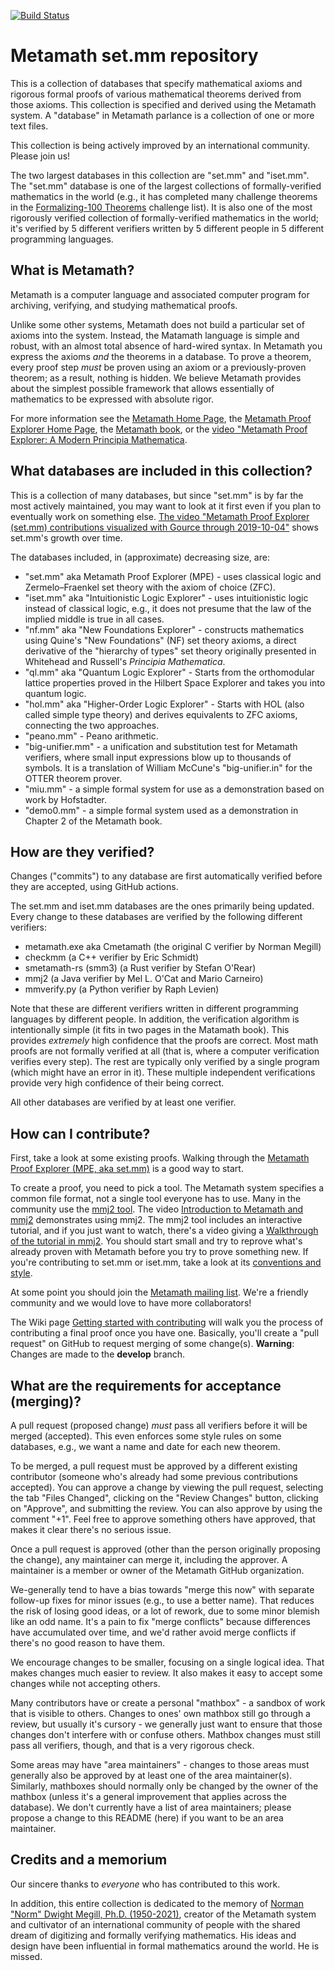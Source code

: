 [![Build Status](https://github.com/metamath/set.mm/workflows/verifiers/badge.svg)](https://github.com/metamath/set.mm/actions?query=workflow%3Averifiers)

# Metamath set.mm repository

This is a collection of databases that specify mathematical axioms and
rigorous formal proofs of various mathematical theorems
derived from those axioms.
This collection is specified and derived using the Metamath system.
A "database" in Metamath parlance is a collection of one or more text files.

This collection is being actively improved by an international community.
Please join us!

The two largest databases in this collection are "set.mm" and "iset.mm".
The "set.mm" database is one of the largest
collections of formally-verified mathematics in the world (e.g., it
has completed many challenge theorems in the
[Formalizing-100 Theorems](https://www.cs.ru.nl/~freek/100/) challenge list).
It is also one of the most rigorously verified collection of
formally-verified mathematics in the world; it's verified by
5 different verifiers written by 5 different people
in 5 different programming languages.

## What is Metamath?

Metamath is a computer language and associated computer program for
archiving, verifying, and studying mathematical proofs.

Unlike some other systems, Metamath does not build a particular set
of axioms into the system. Instead, the Matamath language is simple and robust,
with an almost total absence of hard-wired syntax.
In Metamath you express the axioms *and* the theorems in a database.
To prove a theorem, every proof step *must* be proven using an axiom or
a previously-proven theorem; as a result, nothing is hidden.
We believe Metamath provides about the simplest possible framework that
allows essentially of mathematics to be expressed with absolute rigor.

For more information see
the [Metamath Home Page](http://us.metamath.org/), the
[Metamath Proof Explorer Home Page](http://us.metamath.org/mpeuni/mmset.html),
the [Metamath book](http://us.metamath.org#book), or the
[video "Metamath Proof Explorer: A Modern Principia Mathematica](https://www.youtube.com/watch?v=8WH4Rd4UKGE).

## What databases are included in this collection?

This is a collection of many databases, but since "set.mm" is by far
the most actively maintained, you may want to look at it first even if you
plan to eventually work on something else.
[The video "Metamath Proof Explorer (set.mm) contributions visualized with Gource through 2019-10-04"]( https://www.youtube.com/watch?v=XC1g8FmFcUU&list=PL1jSu6GGefBm7RBP0Id2Sa9uyVuyhioAC&index=4) shows set.mm's growth over time.

The databases included, in (approximate) decreasing size, are:

* "set.mm" aka Metamath Proof Explorer (MPE) -
  uses classical logic and
  Zermelo–Fraenkel set theory with the axiom of choice (ZFC).
* "iset.mm" aka "Intuitionistic Logic Explorer" -
  uses intuitionistic logic instead of classical logic,
  e.g., it does not presume that the law of the implied middle is true
  in all cases.
* "nf.mm" aka "New Foundations Explorer" - constructs mathematics using
  Quine's "New Foundations" (NF) set theory axioms, a direct derivative
  of the "hierarchy of types" set theory originally presented in
  Whitehead and Russell's *Principia Mathematica*.
* "ql.mm" aka "Quantum Logic Explorer" - Starts from the orthomodular
  lattice properties proved in the Hilbert Space Explorer and takes
  you into quantum logic.
* "hol.mm" aka "Higher-Order Logic Explorer" - Starts with HOL (also
  called simple type theory) and derives equivalents to ZFC axioms,
  connecting the two approaches.
* "peano.mm" - Peano arithmetic.
* "big-unifier.mm" - a unification and substitution test for
  Metamath verifiers, where small input expressions blow up to thousands
  of symbols.  It is a translation of William McCune's "big-unifier.in"
  for the OTTER theorem prover.
* "miu.mm"  - a simple formal system for use as a demonstration based
  on work by Hofstadter.
* "demo0.mm" - a simple formal system used as a demonstration in
  Chapter 2 of the Metamath book.

## How are they verified?

Changes ("commits") to any database are first automatically verified
before they are accepted, using GitHub actions.

The set.mm and iset.mm databases are the ones primarily being updated.
Every change to these databases are verified by the following
different verifiers:

* metamath.exe aka Cmetamath (the original C verifier by Norman Megill)
* checkmm (a C++ verifier by Eric Schmidt)
* smetamath-rs (smm3) (a Rust verifier by Stefan O'Rear)
* mmj2 (a Java verifier by Mel L. O'Cat and Mario Carneiro)
* mmverify.py (a Python verifier by Raph Levien)

Note that these are different verifiers written in different programming
languages by different people. In addition, the verification algorithm
is intentionally simple (it fits in two pages in the Matamath book).
This provides *extremely* high confidence that the proofs are correct.
Most math proofs are not formally verified at all (that is, where a
computer verification verifies every step). The rest are typically only
verified by a single program (which might have an error in it).
These multiple independent verifications provide very high confidence
of their being correct.

All other databases are verified by at least one verifier.

## How can I contribute?

First, take a look at some existing proofs.
Walking through the 
[Metamath Proof Explorer (MPE, aka set.mm)](http://us.metamath.org/mpegif/mmset.html) is a good way to start.

To create a proof, you need to pick a tool.
The Metamath system specifies a common file format, not a single tool
everyone has to use.
Many in the community use the [mmj2 tool](http://us.metamath.org#book).
The video [Introduction to Metamath and mmj2](https://www.youtube.com/watch?v=Rst2hZpWUbU) demonstrates using mmj2.
The mmj2 tool includes an interactive tutorial, and if you just want to watch,
there's a video giving a
[Walkthrough of the tutorial in mmj2](https://www.youtube.com/watch?v=87mnU1ckbI0&t=2094s).
You should start small and try to reprove what's already
proven with Metamath before you try to prove something new.
If you're contributing to set.mm or iset.mm, take a look at its
[conventions and style](http://us.metamath.org/mpegif/conventions.html).

At some point you should join the
[Metamath mailing list](https://groups.google.com/g/metamath).
We're a friendly community and we would love to have more collaborators!

The Wiki page
[Getting started with contributing](https://github.com/metamath/set.mm/wiki/Getting-started-with-contributing) will walk you the process of contributing
a final proof once you have one.
Basically, you'll create a "pull request" on GitHub to request
merging of some change(s).
**Warning**: Changes are made to the **develop** branch.

## What are the requirements for acceptance (merging)?

A pull request (proposed change) *must* pass all verifiers before
it will be merged (accepted). This even enforces some style rules on
some databases, e.g., we want a name and date for each new theorem.

To be merged, a pull request must be approved by a different existing
contributor (someone who's already had some previous contributions accepted).
You can approve a change by viewing the pull request, selecting
the tab "Files Changed", clicking on the "Review Changes" button,
clicking on "Approve", and submitting the review.
You can also approve by using the comment "+1".
Feel free to approve something others have approved, that makes it clear
there's no serious issue.

Once a pull request is approved (other than the person
originally proposing the change), any maintainer can merge it,
including the approver.
A maintainer is a member or owner of the Metamath GitHub organization.

We-generally tend to have a bias towards "merge this now" with separate
follow-up fixes for minor issues (e.g., to use a better name). That reduces the
risk of losing good ideas, or a lot of rework, due to some minor
blemish like an odd name. It's a pain to fix "merge conflicts"
because differences have accumulated over time, and we'd rather avoid
merge conflicts if there's no good reason to have them.

We encourage changes to be smaller, focusing on a single logical idea.
That makes changes much easier to review.
It also makes it easy to accept some changes while not accepting others.

Many contributors have or create a personal "mathbox" - a sandbox of work that
is visible to others. Changes to ones' own mathbox still go through a
review, but usually it's cursory - we generally just want to ensure that those
changes don't interfere with or confuse others.
Mathbox changes must still pass all verifiers, though, and that is
a very rigorous check.

Some areas may have "area maintainers" - changes to those areas
must generally also be approved by at least one of the area maintainer(s).
Similarly, mathboxes should normally only be changed by the owner of the
mathbox (unless it's a general improvement that applies across the database).
We don't currently have a list of area maintainers; please propose
a change to this README (here) if you want to be an area maintainer.

## Credits and a memorium

Our sincere thanks to *everyone* who has contributed to this work.

In addition, this entire collection is dedicated to the memory of
[Norman "Norm" Dwight Megill, Ph.D. (1950-2021)](https://www.legacy.com/us/obituaries/bostonglobe/name/norman-megill-obituary?id=31842140),
creator of the Metamath system and cultivator of an international
community of people with the shared dream of digitizing and
formally verifying mathematics.
His ideas and design have been influential in formal mathematics
around the world. He is missed.
